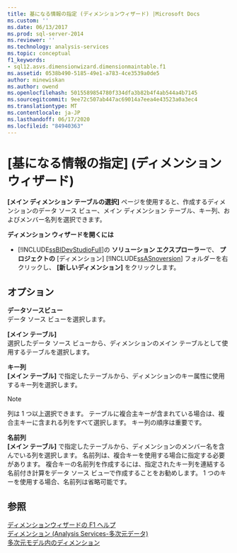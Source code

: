 ```yaml
---
title: 基になる情報の指定 (ディメンションウィザード) |Microsoft Docs
ms.custom: ''
ms.date: 06/13/2017
ms.prod: sql-server-2014
ms.reviewer: ''
ms.technology: analysis-services
ms.topic: conceptual
f1_keywords:
- sql12.asvs.dimensionwizard.dimensionmaintable.f1
ms.assetid: 0538b490-5185-49e1-a783-4ce3539a0de5
author: minewiskan
ms.author: owend
ms.openlocfilehash: 5015589854780f334dfa3b82b4f4ab544a4b7145
ms.sourcegitcommit: 9ee72c507ab447ac69014a7eea4e43523a0a3ec4
ms.translationtype: MT
ms.contentlocale: ja-JP
ms.lasthandoff: 06/17/2020
ms.locfileid: "84940363"
---
```

# <a name="specify-source-information-dimension-wizard"></a>[基になる情報の指定] (ディメンション ウィザード)
  **[メイン ディメンション テーブルの選択]** ページを使用すると、作成するディメンションのデータ ソース ビュー、メイン ディメンション テーブル、キー列、およびメンバー名列を選択できます。  
  
 **ディメンション ウィザードを開くには**  
  
-   [!INCLUDE[ssBIDevStudioFull](../includes/ssbidevstudiofull-md.md)]の **ソリューション エクスプローラー**で、 **プロジェクトの** [ディメンション] [!INCLUDE[ssASnoversion](../includes/ssasnoversion-md.md)] フォルダーを右クリックし、 **[新しいディメンション]** をクリックします。  
  
## <a name="options"></a>オプション  
 **データソースビュー**  
 データ ソース ビューを選択します。  
  
 **[メイン テーブル]**  
 選択したデータ ソース ビューから、ディメンションのメイン テーブルとして使用するテーブルを選択します。  
  
 **キー列**  
 **[メイン テーブル]** で指定したテーブルから、ディメンションのキー属性に使用するキー列を選択します。  
  
> [!NOTE]  
>  列は 1 つ以上選択できます。 テーブルに複合主キーが含まれている場合は、複合主キーに含まれる列をすべて選択します。 キー列の順序は重要です。  
  
 **名前列**  
 **[メイン テーブル]** で指定したテーブルから、ディメンションのメンバー名を含んでいる列を選択します。 名前列は、複合キーを使用する場合に指定する必要があります。 複合キーの名前列を作成するには、指定されたキー列を連結する名前付き計算をデータ ソース ビューで作成することをお勧めします。 1 つのキーを使用する場合、名前列は省略可能です。  
  
## <a name="see-also"></a>参照  
 [ディメンションウィザードの F1 ヘルプ](dimension-wizard-f1-help.md)   
 [ディメンション &#40;Analysis Services-多次元データ&#41;](multidimensional-models-olap-logical-dimension-objects/dimensions-analysis-services-multidimensional-data.md)   
 [多次元モデル内のディメンション](multidimensional-models/dimensions-in-multidimensional-models.md)  
  
  
